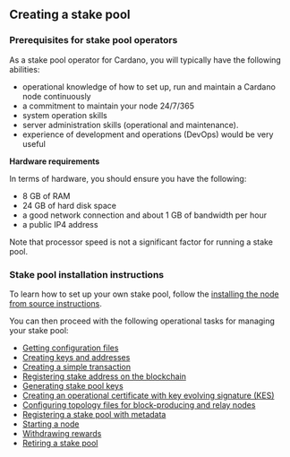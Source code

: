 ## Creating a stake pool

### Prerequisites for stake pool operators

As a stake pool operator for Cardano, you will typically have the following abilities:

* operational knowledge of how to set up, run and maintain a Cardano node continuously
* a commitment to maintain your node 24/7/365
* system operation skills
* server administration skills (operational and maintenance).
* experience of development and operations (DevOps) would be very useful

**Hardware requirements**

In terms of hardware, you should ensure you have the following:

* 8 GB of RAM
* 24 GB of hard disk space
* a good network connection and about 1 GB of bandwidth per hour
* a public IP4 address

Note that processor speed is not a significant factor for running a stake pool.

### Stake pool installation instructions

To learn how to set up your own stake pool, follow the [installing the node from source instructions](https://docs.cardano.org/projects/cardano-node/en/latest/getting-started/install.html).

You can then proceed with the following operational tasks for managing your stake pool:

-   [Getting configuration files](https://docs.cardano.org/projects/cardano-node/en/latest/stake-pool-operations/getConfigFiles_AND_Connect.html)
-   [Creating keys and addresses](https://docs.cardano.org/projects/cardano-node/en/latest/stake-pool-operations/keys_and_addresses.html)
-   [Creating a simple transaction](https://docs.cardano.org/projects/cardano-node/en/latest/stake-pool-operations/simple_transaction.html)
-   [Registering stake address on the blockchain](https://docs.cardano.org/projects/cardano-node/en/latest/stake-pool-operations/register_key.html)
-   [Generating stake pool keys](https://docs.cardano.org/projects/cardano-node/en/latest/stake-pool-operations/node_keys.html)
-   [Creating an operational certificate with key evolving signature (KES)](https://docs.cardano.org/projects/cardano-node/en/latest/stake-pool-operations/KES_period.html)
-   [Configuring topology files for block-producing and relay nodes](https://docs.cardano.org/projects/cardano-node/en/latest/stake-pool-operations/core_relay.html)
-   [Registering a stake pool with metadata](https://docs.cardano.org/projects/cardano-node/en/latest/stake-pool-operations/register_stakepool.html)
-   [Starting a node](https://docs.cardano.org/projects/cardano-node/en/latest/stake-pool-operations/start_your_nodes.html)
-   [Withdrawing rewards](https://docs.cardano.org/projects/cardano-node/en/latest/stake-pool-operations/withdraw-rewards.html)
-   [Retiring a stake pool](https://docs.cardano.org/projects/cardano-node/en/latest/stake-pool-operations/retire_stakepool.html)
